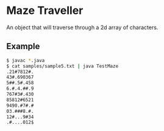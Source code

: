 # Maze Traveller
An object that will traverse through a 2d array of characters.

## Example
```sh
$ javac *.java
$ cat samples/sample5.txt | java TestMaze
.21#7812#.
43#.690367
5##.5#.458
6.#.4.##.9
767#3#.430
85812#6521
9490.#7#.#
03.###8.#.
12#...9#34
.#....012$
```